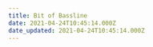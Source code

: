 ```yaml
---
title: Bit of Bassline
date: 2021-04-24T10:45:14.000Z
date_updated: 2021-04-24T10:45:14.000Z
---
```

